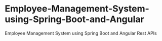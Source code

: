 # Employee-Management-System-using-Spring-Boot-and-Angular
Employee Management System using Spring Boot and Angular Rest APIs
